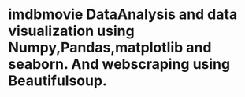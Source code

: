 # imdbmovie DataAnalysis and data visualization using Numpy,Pandas,matplotlib and seaborn. And webscraping using Beautifulsoup.
